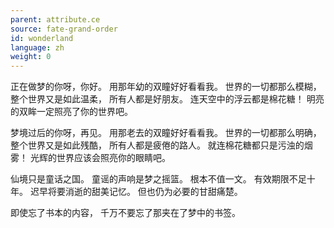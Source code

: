 ```yaml
---
parent: attribute.ce
source: fate-grand-order
id: wonderland
language: zh
weight: 0
---
```


正在做梦的你呀，你好。
用那年幼的双瞳好好看看我。
世界的一切都那么模糊，
整个世界又是如此温柔，
所有人都是好朋友。
连天空中的浮云都是棉花糖！
明亮的双眸一定照亮了你的世界吧。

梦境过后的你呀，再见。
用那老去的双瞳好好看看我。
世界的一切都那么明确，
整个世界又是如此残酷，
所有人都是疲倦的路人。
就连棉花糖都只是污浊的烟雾！
光辉的世界应该会照亮你的眼睛吧。

仙境只是童话之国。
童谣的声响是梦之摇篮。
根本不值一文。
有效期限不足十年。
迟早将要消逝的甜美记忆。
但也仍为必要的甘甜痛楚。

即使忘了书本的内容，
千万不要忘了那夹在了梦中的书签。
